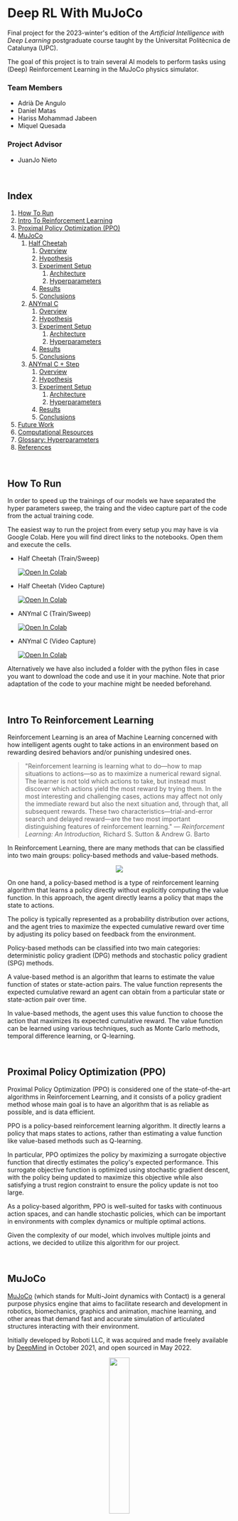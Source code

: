 # Deep RL With MuJoCo

Final project for the 2023-winter's edition of the *Artificial Intelligence with Deep Learning* postgraduate course taught by the Universitat Politècnica de Catalunya (UPC).

The goal of this project is to train several AI models to perform tasks using (Deep) Reinforcement Learning in the MuJoCo physics simulator.

### Team Members

* Adrià De Angulo
* Daniel Matas
* Hariss Mohammad Jabeen
* Miquel Quesada

### Project Advisor

* JuanJo Nieto

<br/>

## Index

1. [How To Run](#how-to-run)
2. [Intro To Reinforcement Learning](#intro-to-rl)
3. [Proximal Policy Optimization (PPO)](#ppo)
4. [MuJoCo](#mujoco)
    1. [Half Cheetah](#halfcheetah)
        1. [Overview](#overview1)
        2. [Hypothesis](#hypothesis1)
        3. [Experiment Setup](#exp-setup1)
            1. [Architecture](#architecture1)
            2. [Hyperparameters](#hyperparameters1)
        4. [Results](#results1)
        5. [Conclusions](#conclusions1)
    2. [ANYmal C](#anymal-c)
        1. [Overview](#overview2)
        2. [Hypothesis](#hypothesis2)
        3. [Experiment Setup](#exp-setup2)
            1. [Architecture](#architecture2)
            2. [Hyperparameters](#hyperparameters2)
        4. [Results](#results2)
        5. [Conclusions](#conclusions2)
    3. [ANYmal C + Step](#anymal-c-step)
        1. [Overview](#overview3)
        2. [Hypothesis](#hypothesis3)
        3. [Experiment Setup](#exp-setup3)
            1. [Architecture](#architecture3)
            2. [Hyperparameters](#hyperparameters3)
        4. [Results](#results3)
        5. [Conclusions](#conclusions3)
5. [Future Work](#future-work)
6. [Computational Resources](#comp-res)
7. [Glossary: Hyperparameters](#glossary)
8. [References](#ref)

<br/>

## How To Run <a name="how-to-run"></a>

In order to speed up the trainings of our models we have separated the hyper parameters sweep, the traing and the video capture part of the code from the actual training code.

The easiest way to run the project from every setup you may have is via Google Colab. Here you will find direct links to the notebooks. Open them and execute the cells.

* Half Cheetah (Train/Sweep)

    [![Open In Colab](https://colab.research.google.com/assets/colab-badge.svg)](https://colab.research.google.com/github/danimatasd/MUJOCO-AIDL/blob/main/notebooks/SWEEP_RL_PPO_HALFCHEETAH.ipynb)

* Half Cheetah (Video Capture)

    [![Open In Colab](https://colab.research.google.com/assets/colab-badge.svg)](https://colab.research.google.com/github/danimatasd/MUJOCO-AIDL/blob/main/notebooks/RL_PPO_HALFCHEETAH_VIDEO.ipynb)

* ANYmal C (Train/Sweep)

    [![Open In Colab](https://colab.research.google.com/assets/colab-badge.svg)](https://colab.research.google.com/github/danimatasd/MUJOCO-AIDL/blob/main/notebooks/RL_PPO_ANYMAL_C_SWEEP_OR_TRAIN.ipynb)

* ANYmal C (Video Capture)

    [![Open In Colab](https://colab.research.google.com/assets/colab-badge.svg)](https://colab.research.google.com/github/danimatasd/MUJOCO-AIDL/blob/main/notebooks/RL_PPO_ANYMAL_C_VIDEO.ipynb)

Alternatively we have also included a folder with the python files in case you want to download the code and use it in your machine. Note that prior adaptation of the code to your machine might be needed beforehand.

<br/>

## Intro To Reinforcement Learning <a name="intro-to-rl"></a>

Reinforcement Learning is an area of Machine Learning concerned with how intelligent agents ought to take actions in an environment based on rewarding desired behaviors and/or punishing undesired ones. 
 
> "Reinforcement learning is learning what to do—how to map situations to actions—so
as to maximize a numerical reward signal. The learner is not told which actions to
take, but instead must discover which actions yield the most reward by trying them. In the most interesting and challenging cases, actions may affect not only the immediate reward but also the next situation and, through that, all subsequent rewards. These two characteristics—trial-and-error search and delayed reward—are the two most important distinguishing features of reinforcement learning." — *Reinforcement Learning: An Introduction,* Richard S. Sutton & Andrew G. Barto

In Reinforcement Learning, there are many methods that can be classified into 
two main groups: policy-based methods and value-based methods. 

<p align="center">
    <img src="./assets/types-of-rl-methods.svg" >
</p>

On one hand, a policy-based method is a type of reinforcement learning algorithm that learns a policy directly without explicitly computing the value function. In this approach, the agent directly learns a policy that maps the state to actions.

The policy is typically represented as a probability distribution over actions, and the agent tries to maximize the expected cumulative reward over time by adjusting its policy based on feedback from the environment.

Policy-based methods can be classified into two main categories: deterministic policy gradient (DPG) methods and stochastic policy gradient (SPG) methods.

A value-based method is an algorithm that learns to estimate the value function of states or state-action pairs. The value function represents the expected cumulative reward an agent can obtain from a particular state or state-action pair over time.

In value-based methods, the agent uses this value function to choose the action that maximizes its expected cumulative reward. The value function can be learned using various techniques, such as Monte Carlo methods, temporal difference learning, or Q-learning.

<br/>

## Proximal Policy Optimization (PPO) <a name="ppo"></a>

Proximal Policy Optimization (PPO) is considered one of the state-of-the-art algorithms in Reinforcement Learning, and it consists of a policy gradient method whose main goal is to have an algorithm that is as reliable as possible, and is data efficient. 

PPO is a policy-based reinforcement learning algorithm. It directly learns a policy that maps states to actions, rather than estimating a value function like value-based methods such as Q-learning.

In particular, PPO optimizes the policy by maximizing a surrogate objective function that directly estimates the policy's expected performance. This surrogate objective function is optimized using stochastic gradient descent, with the policy being updated to maximize this objective while also satisfying a trust region constraint to ensure the policy update is not too large.

As a policy-based algorithm, PPO is well-suited for tasks with continuous action spaces, and can handle stochastic policies, which can be important in environments with complex dynamics or multiple optimal actions.

Given the complexity of our model, which involves multiple joints and actions, we decided to utilize this algorithm for our project.

<br/>

## MuJoCo <a name="mujoco"></a>

 [MuJoCo](https://mujoco.org/) (which stands for Multi-Joint dynamics with Contact) is a general purpose physics engine that aims to facilitate research and development in robotics, biomechanics, graphics and animation, machine learning, and other areas that demand fast and accurate simulation of articulated structures interacting with their environment.

Initially developed by Roboti LLC, it was acquired and made freely available by [DeepMind](https://www.deepmind.com/) in October 2021, and open sourced in May 2022.

<p align="center">
    <img src="https://github.com/danimatasd/MUJOCO-AIDL/blob/main/assets/example_mujoco.gif?raw=true" width=30%>
</p>

<br/>

## Half Cheetah <a name="halfcheetah"></a>

### Overview <a name="overview1"></a>

Half Cheetah is an [OpenAI](https://openai.com/)'s [Gym](https://www.gymlibrary.dev/) environment created to be used in MuJoCo.
The Half Cheetah is a 2-dimensional robot consisting of 9 links and 8 joints connecting them (including two paws). The goal is to apply a torque on the joints to make the cheetah run forward (right) as fast as possible, with a positive reward allocated based on velocity at the x axis. The torso and head of the cheetah are fixed, and the torque can only be applied on the other 6 joints over the front and back thighs (connecting to the torso), shins (connecting to the thighs) and feet (connecting to the shins).

<p align="center">
    <img src="https://github.com/danimatasd/MUJOCO-AIDL/blob/main/assets/half_cheetah.gif?raw=true">
</p>

### Hypothesis <a name="hypothesis1"></a>

We hypothesize that, by using the PPO algorithm we will be able to solve the experiment on the environment with a small neural network. After that, we will use the same code as a template for the next experiments that we want to do. The general idea is to make the Half-cheetah walk/run forward as fast as it can.
<br/> 
<br/> 
Also, we predict that by performing a hyperparameter sweep and optimizing the hyperparameters, we can further improve the performance of the model and achieve a higher reward. We expect that the hyperparameters such as the learning rate and discount factor will have the most significant impact on the performance of the model, and tuning them appropriately will lead to a better-performing model. Additionally, we anticipate that by increasing the number of training episodes and using a larger replay buffer, we can help stabilize the training process and prevent the model from overfitting to recent experiences.
<br/>
<br/>
 Overall, we believe that by using the PPO algorithm and optimizing the hyperparameters, we can develop an efficient and robust model that can achieve a high reward in a the simulated environment.

### Experiment Setup <a name="exp-setup1"></a>

The steps we followed in order to do this experiment, were: 
<br/>

1. Setting up the MuJoCo environment, and importing all the necessary libraries: <br/>
Install MuJoCo and set up the environment variables
Download the appropriate robot model and environment file.
Finally, import necessary libraries such as torch, numpy, wandb, etc. 

2. Hyperparameters tuning with a sweep: <br/>
Define the range of values for each hyperparameter (e.g. learning rate, PPO epochs, etc.).
Perform the hyperparameter sweep using bayes method.
Record the results for each set of hyperparameters (e.g. reward, entropy, training time, etc.)

3. Training the final model with the previous parameters with a long run to obtain rewards and entropy metrics: <br/>
Select the set of hyperparameters that yielded the best results from the hyperparameter sweep
Monitor the training progress by logging the reward and entropy metrics at regular intervals in Wandb and, also, visualize the results using graphs or plots to better understand the learning process.

4. Evaluation: <br/>
Test the trained model on the environment to evaluate its performance and record a video of the test.

Overall, this experiment setup provides a systematic approach for designing and evaluating reinforcement learning models using the gym environment with Mujoco engine, hyperparameter tuning, and long training runs.

#### Architecture <a name="architecture1"></a>

    self.mlp = nn.Sequential(
        nn.Linear(obs_len, 64),
        nn.Tanh(),
        nn.Linear(64, 128),
        nn.Tanh())

    self.actor = nn.Linear(128, act_len)

    self.critic = nn.Linear(128, 1)

The architecture consists of three neural networks: an MLP (multi-layer perceptron), an actor network, and a critic network. Here is a breakdown of each component:

The multi-layer perceptron consists of two fully connected layers. The first one of 64 neurons and the second one with 128. Both of them followed by an hyperbolic tangent activation function.

The output of the multilayer perceptron is passed as input to both the actor and the critic networks.

The actor, is responsible for producing the policy distribution over actions, whereas the critic is responsible for estimating the state value function, which is the expected return starting from the current state.

As you can see, the architecture follows a common pattern in reinforcement learning called the actor-critic method. The actor network generates a policy distribution over actions, while the critic network estimates the value of each state or state-action pair. The actor uses the critic's estimates to improve the policy, while the critic learns to predict the expected returns accurately.

#### Hyperparameters <a name="hyperparameters1"></a>

> See the [hyperparameter glossary](#glossary) for an explanation of each hyperparameter

We performed several sweeps in order to find the best values for some of the hyperparameters, and we found out that the ones that had more influence were the learning rate, c1 and c2, ppo_epoch, runtime and the replay size.

After the following sweep we found a good set of hyperparameters, and after some trials we ended up using the following:

    hparams = {
        'gamma' : 0.99,
        'log_interval' : 10,
        'num_episodes': 50000,
        'lr' : 1e-4,
        'clip_param': 0.1,
        'ppo_epoch': 45,
        'replay_size': 600,
        'batch_size': 128,
        'c1': 3.,
        'c2': 0.01,
        'std_init': 1.0,
        'video_interval': 200
        }

<p align="center">
<img src="https://github.com/danimatasd/MUJOCO-AIDL/blob/main/assets/halfcheetah-hp-sweep.jpeg">
</p>

<p align="center">
<img src="https://github.com/danimatasd/MUJOCO-AIDL/blob/main/assets/halfcheetah-hp-correlation.jpeg">
</p>

### Results <a name="results1"></a>

<p align="center">
<img src="https://github.com/danimatasd/MUJOCO-AIDL/blob/main/assets/Halfcheetah_-_Reward_-304.gif"> <img src="https://github.com/danimatasd/MUJOCO-AIDL/blob/main/assets/Halfcheetah_-_Reward_1000.gif"> <img src="https://github.com/danimatasd/MUJOCO-AIDL/blob/main/assets/Halfcheetah_-_Reward_2000.gif"> <img src="https://github.com/danimatasd/MUJOCO-AIDL/blob/main/assets/Halfcheetah_-_Reward_3000.gif"> <img src="https://github.com/danimatasd/MUJOCO-AIDL/blob/main/assets/Halfcheetah_-_Reward_3908.gif"> <img src="https://github.com/danimatasd/MUJOCO-AIDL/blob/main/assets/Halfcheetah_-_Reward_5006.gif"> <img src="https://github.com/danimatasd/MUJOCO-AIDL/blob/main/assets/Halfcheetah_-_Reward_5734.gif">  <img src="https://github.com/danimatasd/MUJOCO-AIDL/blob/main/assets/Halfcheetah_-_Reward_-506_Final.gif">
</p>

<br/>

<p align="center">
<img src="https://github.com/danimatasd/MUJOCO-AIDL/blob/main/assets/halfcheetah-reward.jpeg">
</p>

<p align="center">
<img src="https://github.com/danimatasd/MUJOCO-AIDL/blob/main/assets/halfcheetah-entropy.jpeg">
</p>

### Conclusions <a name="conclusions1"></a>

Based on the given information, we draw a series of conclusions:

1. The training algorithm used was succesful in completing the given task of making the half cheetah run forward.

2. The algorithm improved the model's running performance over time, as evidenced by the videos, with a maximum reward of 5734 achieved during training.

3. The entropy started at 8.515 and went down to -6.949 in 46230 episodes, which suggests that the policy became more deterministic as the training progressed, but we can see in graphs, once the entropy became negative, the reward suddenly fell, as you can see in the last video.

<br/>

## ANYmal C <a name="anymal-c"></a>

### Overview <a name="overview2"></a>

The ANYmal C is a quadruped robot developed by [ANYbotics](https://www.anybotics.com/) used for inspection of industrial facilities. With it's 8 joints it is able to navigate through complex environments, such as industrial inspection, search and rescue, and scientific research. It is highly adaptable and can be customized to suit a wide range of tasks and environments, making it a versatile platform for robotics research and development. 

The ANYmal C model has 12 degrees of freedom, enabling it to execute a wide variety of dynamic movements, such as walking, trotting, running, climbing, and crawling. These degrees of freedom provide the robot with the ability to move its body in many different ways, making it highly versatile and adaptable.

<p align="center">
    <img src="https://github.com/danimatasd/MUJOCO-AIDL/blob/main/assets/Anybotics%20ANYmal%20C.jpg?raw=true">
</p>

### Hypothesis <a name="hypothesis2"></a>

We hypothesize that using the same algorithm used for the Half-cheetah with minimal changes and we will be able to make the Anymal-C walk forward.
<br/> 
<br/> 
Also, we predict that by performing a hyperparameter sweep and optimizing the hyperparameters, we can further improve the performance of the model and achieve a higher reward. We expect that the hyperparameters such as the learning rate, discount factor, and PPO epoch will have the most significant impact on the performance of the model, and tuning them appropriately will lead to a better-performing model. Additionally, we anticipate that by increasing the number of training episodes and using a larger replay buffer, we can help stabilize the training process.
<br/>
<br/>
 Overall, we believe that by using the algorithm we developed for the half-cheetah and optimizing the hyperparameters for this particular case, we can develop an efficient and robust model that can achieve a high reward in a the simulated environment.
 <br/>
 <br/>

### Experiment Setup <a name="exp-setup2"></a>

The steps we followed in order to do this experiment, were: 
<br/>

1. Setting up the custom MuJoCo environment for training and testing, and importing all the necessary libraries: <br/>
Install MuJoCo and set up the environment variables
Download the appropriate robot model and environment file.
Import necessary libraries such as torch, numpy, wandb, etc. 
Create a gym like environment to reuse the code generated by the previous experiment.
Defining the state variables: body and joints positions and velocities.
Defining the reward that is the the robot's velocity at the x axis plus it's height offseted.
Defining the end of the episode that will happen after 8 seconds or when the robot falls.
Sparsing the sampling frequency of the custom environment respect the frequency of the mujoco simulation.
Setting a minimum value for the std to avoid low entropy values.

2. Hyperparameters tuning with a sweep: <br/>
Define the range of values for each hyperparameter (e.g. learning rate, PPO epoch, etc.).
Perform the hyperparameter sweep using bayes method.
Record the results for each set of hyperparameters (e.g. reward, entropy, training time, etc.)

3. Training the final model with the previous parameters with a long run to obtain rewards and entropy metrics: <br/>
Select the set of hyperparameters that yielded the best results from the hyperparameter sweep.
Monitor the training progress by logging the reward and entropy metrics at regular intervals in Wandb and, also, visualize the results using graphs or plots to better understand the learning process.

4. Evaluation: <br/>
Test the trained model on the environment to evaluate its performance and record a video of the test.

Overall, this experiment setup provides a systematic approach for designing and evaluating reinforcement learning models using the MuJoCo environment, hyperparameter tuning, and long training runs.

#### Architecture <a name="architecture2"></a>

We have added one hidden layer more in comparison with the half cheetah environment and we use more input parameters since the state and agent are more complex.

    self.mlp = nn.Sequential(
        nn.Linear(obs_len, 128),
        nn.Tanh(),
        nn.Linear(128, 128),
        nn.Tanh())

    self.actor = nn.Sequential(
        nn.Linear(128,64),
        nn.Tanh(),
        nn.Linear(64,act_len))

    self.critic = nn.Sequential(
        nn.Linear(128,64),
        nn.Tanh(),
        nn.Linear(64,1))

The architecture consists of three neural networks: an MLP (multi-layer perceptron), an actor network, and a critic network. Here is a breakdown of each component:

The  multi-layer perceptron  consists of two fully connected layers with 128 neurons each, followed by a hyperbolic tangent activation function.

The output of the multilayer perceptron is passed as input to both the actor and the critic networks.

The actor, is responsible for producing the policy distribution over actions, whereas the critic  is responsible for estimating the state value function, which is the expected return starting from the current state. Note that the outputs of the actor are adjusted to the range of the joints using a sigmoid function and by an additional linear transform in the whoulder joint.

As you can see, the architecture follows a common pattern in reinforcement learning called the actor-critic method. The actor network generates a policy distribution over actions, while the critic network estimates the value of each state or state-action pair. The actor uses the critic's estimates to improve the policy, while the critic learns to predict the expected returns accurately.

#### Hyperparameters <a name="hyperparameters2"></a>

> See the [hyperparameter glossary](#glossary) for an explanation of each hyperparameter

After performing the sweep, these were the hyperparameters that gave us the best reward for the experiment:

    hparams = {
        'gamma' : 0.99,
        'log_interval' : 50,
        'num_episodes': 15000,
        'lr' : 1e-5,
        'clip_param': 0.1,
        'ppo_epoch': 48,
        'replay_size': 6400,
        'batch_size': 128,
        'c1': 1.,
        'c2': 0.001,
        'std_init': 1.0,
        'std_min': 0.6,
        }

<img src="./assets/parameters-tuning-anybotics.jpeg">

<img src="./assets/parameters-correlation-anybotics.jpeg">

### Results <a name="results2"></a>

<p align="center">
<img src="https://github.com/danimatasd/MUJOCO-AIDL/blob/main/assets/Video_Anymal_C_Reward_8876.gif">
</p>

<br/>

<p align="center">
<img src="./assets/anybotics-reward.jpeg" >
</p>

<p align="center">
<img src="./assets/anybotics-entropy.jpeg">
</p>

### Conclusions <a name="conclusions2"></a>

Based on the given information, we draw a series of conclusions:

1. The training algorithm used on the Half-cheetah had to be modified with more hidden layers to be succesful in completing the given task of making the ANYmal c walk forward.

2. The algorithm improved the model's walking performance over time, as evidenced by the videos, with a maximum reward of 6036.56 achieved during training.

3. The entropy started at 17.025 and went down to 14.564 in 20.3 hours, which suggests that the policy became more deterministic as the training progressed.

<br/>

## ANYmal C + Step <a name="anymal-c-step"></a>

### Overview <a name="overview3"></a>

After reviewing the outcomes of the prior experiment, we aimed to modify the enviroment setting marginally by introducing a small obstacle (small step), allowing the robot to attempt learning how to walk over it.  

<p align="center">
    <img src="./assets/anymalc-transferLearning-behind.jpeg">
</p>

### Hypothesis <a name="hypothesis3"></a>

Employing the PPO algorithm and transfer learning in the same configuration as the earlier experiment, we expect that the  model will be able to walk across the obstacle. 

### Experiment Setup <a name="exp-setup3"></a>

Since we solely introduced a minor step in the environment by modifying the mujoco environment scen and replicated the prior experiment setup, the conditions remained unchanged from the previous experiment. The code was also modified to load the checkpoint files from the best network and optimizer to use the transfer learning technique.

#### Architecture <a name="architecture3"></a>

The architecture remains the same as the previous experiment.

    self.mlp = nn.Sequential(
        nn.Linear(obs_len, 128),
        nn.Tanh(),
        nn.Linear(128, 128),
        nn.Tanh())

    self.actor = nn.Sequential(
        nn.Linear(128,64),
        nn.Tanh(),
        nn.Linear(64,act_len))

    self.critic = nn.Sequential(
        nn.Linear(128,64),
        nn.Tanh(),
        nn.Linear(64,1))

#### Hyperparameters <a name="hyperparameters3"></a>
    
We used the same hyperparameters that we obtained in the previous experiment.

    hparams = {
        'gamma' : 0.99,
        'log_interval' : 50,
        'num_episodes': 15000,
        'lr' : 1e-5,
        'clip_param': 0.1,
        'ppo_epoch': 48,
        'replay_size': 6400,
        'batch_size': 128,
        'c1': 1.,
        'c2': 0.001,
        'std_init': 1.0,
        'std_min': 0.6,
        }

### Results <a name="results3"></a>

<p align="center">
<img src="./assets/ANYmal_C_step_recovery_jump.gif">
</p>

<p align="center">
<img src="./assets/ANYmal_C_step_from_behind.gif">
</p>

<br/>
<h2> First model shoulder joint open-close movement for 50 episodes: mean = -0.06 , standard deviation = 0.18 </h2>
<img src="./assets/First_model_J13_mean_-0.06_std_0.18.png">

<h2> Sirst model shoulder joint open-close movement for 50 episodes: mean = -0.04 , standard deviation = 0.18 </h2>
<img src="./assets/Second_model_J13_mean_-0.05_std_0.18.png">

<h2> First model shoulder joint rotate movement for 50 episodes: mean = -2.99 , standard deviation = 0.31 </h2>
<img src="./assets/First_model_J14_mean_-2.99_std_0.31.png">

<h2> Second model shoulder joint rotate movement for 50 episodes: mean = -0.3 , standard deviation = 0.29 </h2>
<img src="./assets/Second_model_J14_mean_-0.30_std_0.29.png">

<h2> First model elbow joint rotate movement for 50 episodes: mean = -0.05 , standard deviation = 0.35 </h2>
<img src="./assets/First_model_J15_mean_-0.05_std_0.35.png">

<h2> Second model elbow joint rotate movement for 50 episodes: mean = -0.06 , standard deviation = 0.35 </h2>
<img src="./assets/Second_model_J15_mean_-0.06_std_0.35.png">

<br/>
<img src="./assets/transferLearning-reward.png">
<img src="./assets/transferLearning-entropy.png">


### Conclusions <a name="conclusions3"></a>

After analyzing the provided information, we arrived at the following conclusions:

1. The robot's average reward remained steady at approximately 3000. Additionally, with the aid of video animation, the robot was able to regain stability following any stumbling that occurred while crossing the obstacle.

2. The entropy showed a linear decrease from 17.925 to 14.611 over the course of 21.31 hours. This trend may indicate that the policy became more deterministic as the training progressed.

While the robot was able to successfully go over the step, it's performance fell below our expectations. However, we anticipate that making a sweep of hyperparameters may yield improved outcomes.

<br/>

## Future Work <a name="future-work"></a>

While we were able to achieve most of our initial goals, there are still some tasks that we were unable to finish. Moving forward, we have identified several interesting areas for future work, including: 

* Continue the hyperparameter tuning. 

* Training multiple actors and parallelizing with GPUs. 

* Expand the data included in the state representation (such as tracking the last actions taken, collisions, and terrain information). 

* Experiment with reward design by penalizing energy consumption to encourage smoother movements, 

* Explore non-linear changes to the entropy or using a neural network to determine the covariance matrix value. 

* Test the performance of the model with a larger neural network.

<br/>

## Computational Resources <a name="comp-res"></a>

As the neural networks that we used were pretty small, we didn't find ourselves in the need of using GPUs for the training of our models (we would have spent more time passing the parameters to the GPU than doing the actual calculations in the CPU). 

To add on that, MuJoCo runs only on CPU and has no GPU support currently, so the only use case for GPUs in our project has been the render and capture of the videos.

Given this situation, for the development of this project, we have mainly used Google Colab, and when we needed to do longer trainings, two laptops with better specs to speed up the process a little bit (and also don't get kicked out from the runtime).

Here are the specifications of the machines:

* Google Colab
    * Intel Xeon @ 2.20GHz
    * 12GB RAM
    * NVIDIA Tesla K80 12GB GDDR5

* Laptop #1
    * AMD Ryzen 7 5800H @ 3.20GHz
    * 16GB RAM
    * NVIDIA GeForce RTX 3070 8GB GDDR6

* Laptop #2
    * INTEL Core i7-9750H @ 2.60 GHz
    * 8GB RAM
    * NVIDIA GeForce GTX 1050 4GB GDDR5

<br/>

## Glossary: Hyperparameters <a name="glossary"></a>

In the following list we explain the different hyperparameters:

1. gamma: discount factor for future rewards. A higher value indicates that future rewards are given more weight in the decision-making process.

2. log_interval: the number of training episodes between each logging statement. This determines how often to log information about the training progress, such as the reward or loss.

3. num_episodes: the total number of training episodes to run.

4. lr: the learning rate for the optimizer. This determines how much to update the model's weights based on the error of each prediction.

5. clip_param: the clipping parameter for the Proximal Policy Optimization (PPO) algorithm. This determines the maximum amount that the new policy can deviate from the old policy during each update.

6. ppo_epoch: the number of times to iterate over the entire training dataset during each PPO update. A higher value may improve convergence at the cost of increased computation.

7. replay_size: the maximum size of the replay buffer, which stores past observations and actions. A larger replay buffer can help stabilize training by preventing the model from overfitting to recent experiences.

8. batch_size: the number of samples to use for each mini-batch during training.

9. c1: the coefficient for the value loss term in the PPO loss function. A higher value indicates that the value loss term is given more weight in the overall loss.

10. c2: the coefficient for the entropy term in the PPO loss function. A higher value indicates that the entropy term is given more weight in the overall loss.

11. std_init: the initial standard deviation for the Gaussian policy.

12. std_min: the minimum standard deviation for the Gaussian policy. This determines the minimum value the action_std value can use, this is to prevent entropy levels that stop the training completely. 

## References <a name="ref"></a>

[MuJoCo Documentation](https://mujoco.readthedocs.io/en/latest/overview.html)

[Gym Documentation](https://www.gymlibrary.dev/)

[Policy Gradient Methods slides by JuanJo Nieto](https://docs.google.com/presentation/d/1-wcaVYIKfTJepkRDBPjrEJ61d1f5QGYFolDzlRL6nKQ/edit#slide=id.g1b677ef8c8c_0_0)

[*Reinforcement Learning: An Introduction,* Richard S. Sutton & Andrew G. Barto](http://incompleteideas.net/book/the-book-2nd.html)

[PPO-PyTorch Github by nikhilbarhate99](https://github.com/nikhilbarhate99/PPO-PyTorch)

[Policy Gradient Algorithms by Lilian Weng](https://lilianweng.github.io/posts/2018-04-08-policy-gradient/)

[Learning to Walk in Minutes Using Massively Parallel Deep Reinforcement Learning](https://proceedings.mlr.press/v164/rudin22a/rudin22a.pdf)
